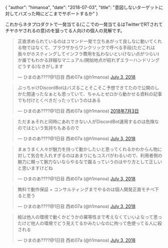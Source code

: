 {
   "author": "himanoa",
   "date": "2018-07-03",
   "title": "意図しないターゲットに対してバズった時にどこまでサポートするか"
}

これからネタプロダクトで一発当てる(ここでの一発当てるはTwitterでRTされてチヤホヤされるの意)のを狙ってる人向けの個人の見解です。

<blockquote class="twitter-tweet" data-partner="tweetdeck"><p lang="ja" dir="ltr">正直求められているのはコマンド一発で立ちあがって良しなに動いてくれる物ではなくて、ブラウザからワンクリックで呼べる手段(ただこれは我々がホスティングしてインフラ費用を払わないといけない点がつらい)か誰でもわかる詳細なマニュアル(開始地点が絞れずエラーハンドリングどうする)なきがします</p>&mdash; ひまのあ????@1日目 西め07a (@h1manoa) <a href="https://twitter.com/h1manoa/status/1014283479574503424?ref_src=twsrc%5Etfw">July 3, 2018</a></blockquote>

<blockquote class="twitter-tweet" data-lang="ja"><p lang="ja" dir="ltr">ぶっちゃけDiscordBotはバズることそこそこ予想できてたので公開のしかた間違ったなぁとも思っていて、ちゃんとゼロから動かせる資料の記事でも付けとくべきだったっていうのはある</p>&mdash; ひまのあ????@1日目 西め07a (@h1manoa) <a href="https://twitter.com/h1manoa/status/1014283712018542592?ref_src=twsrc%5Etfw">2018年7月3日</a></blockquote>

<blockquote class="twitter-tweet" data-partner="tweetdeck"><p lang="ja" dir="ltr">ただまぁそれと同時にあれできない人がDiscordBot運用するのは危険なのではという気持ちもあるので</p>&mdash; ひまのあ????@1日目 西め07a (@h1manoa) <a href="https://twitter.com/h1manoa/status/1014283887378194432?ref_src=twsrc%5Etfw">July 3, 2018</a></blockquote>

<blockquote class="twitter-tweet" data-partner="tweetdeck"><p lang="ja" dir="ltr">まぁうまく人々が魅力を持って動かしたいと思ってくれるかわからん物に対して気合を入れすぎるのはあまりにもコスパがわるいので、利用者側の腕力に頼って腕力ないならやるなで蹴るっていうのはやり方として正しいと思いますけどね</p>&mdash; ひまのあ????@1日目 西め07a (@h1manoa) <a href="https://twitter.com/h1manoa/status/1014285015864131585?ref_src=twsrc%5Etfw">July 3, 2018</a></blockquote>

<blockquote class="twitter-tweet" data-partner="tweetdeck"><p lang="ja" dir="ltr">無料で動作保証 + コンサルティングまでやるのは個人開発正直モチベ下ると思う</p>&mdash; ひまのあ????@1日目 西め07a (@h1manoa) <a href="https://twitter.com/h1manoa/status/1014285178997391360?ref_src=twsrc%5Etfw">July 3, 2018</a></blockquote>

<blockquote class="twitter-tweet" data-partner="tweetdeck"><p lang="ja" dir="ltr">絵は他人の環境で動くかどうかの冪等性まで考えなくていいよなって思ったけど他人の環境でどう見えてるかみたいなのに拘って色使ってる人に殺される</p>&mdash; ひまのあ????@1日目 西め07a (@h1manoa) <a href="https://twitter.com/h1manoa/status/1014285520275296260?ref_src=twsrc%5Etfw">July 3, 2018</a></blockquote>


